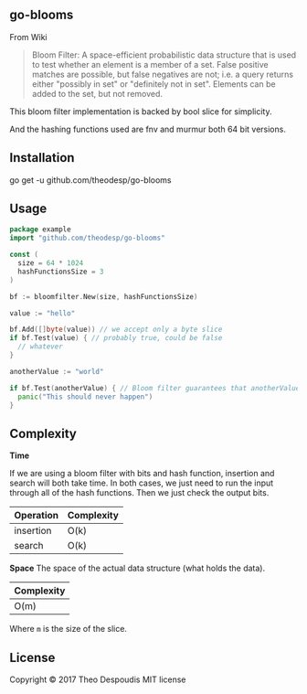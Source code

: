 go-blooms
---

From Wiki
>Bloom Filter: A space-efficient probabilistic data structure that is used to test whether an element is a member of 
a set. False positive matches are possible, but false negatives are not; i.e. a query returns either "possibly in set" 
or "definitely not in set". Elements can be added to the set, but not removed.

This bloom filter implementation is backed by bool slice for simplicity.

And the hashing functions used are fnv and murmur both 64 bit versions.

## Installation

go get -u github.com/theodesp/go-blooms

## Usage

```go
package example
import "github.com/theodesp/go-blooms"

const (
  size = 64 * 1024
  hashFunctionsSize = 3
)

bf := bloomfilter.New(size, hashFunctionsSize)

value := "hello"

bf.Add([]byte(value)) // we accept only a byte slice
if bf.Test(value) { // probably true, could be false
  // whatever
}

anotherValue := "world"

if bf.Test(anotherValue) { // Bloom filter guarantees that anotherValue is not in the set
  panic("This should never happen")
}

```

## Complexity

**Time**

If we are using a bloom filter with  bits and  hash function, 
insertion and search will both take  time. 
In both cases, we just need to run the input through all of 
the hash functions. Then we just check the output bits.

|  Operation | Complexity  |
|---|---|
|  insertion |  O(k)  |
|  search |  O(k)  |

**Space**
The space of the actual data structure (what holds the data).

|  Complexity |
|---|
|  O(m) |

Where `m` is the size of the slice.


## License

Copyright © 2017 Theo Despoudis
MIT license